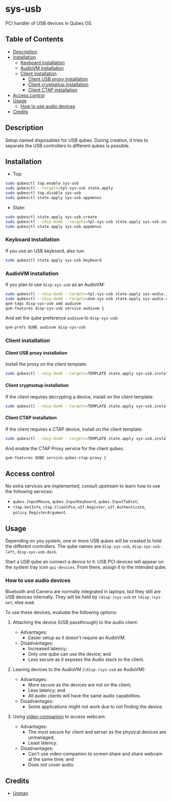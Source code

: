 # sys-usb

PCI handler of USB devices in Qubes OS.

## Table of Contents

*   [Description](#description)
*   [Installation](#installation)
    *   [Keyboard installation](#keyboard-installation)
    *   [AudioVM installation](#audiovm-installation)
    *   [Client installation](#client-installation)
        *   [Client USB proxy installation](#client-usb-proxy-installation)
        *   [Client cryptsetup installation](#client-cryptsetup-installation)
        *   [Client CTAP installation](#client-ctap-installation)
*   [Access control](#access-control)
*   [Usage](#usage)
    *   [How to use audio devices](#how-to-use-audio-devices)
*   [Credits](#credits)

## Description

Setup named disposables for USB qubes. During creation, it tries to separate
the USB controllers to different qubes is possible.

## Installation

*   Top:

```sh
sudo qubesctl top.enable sys-usb
sudo qubesctl --targets=tpl-sys-usb state.apply
sudo qubesctl top.disable sys-usb
sudo qubesctl state.apply sys-usb.appmenus
```

*   State:

<!-- pkg:begin:post-install -->

```sh
sudo qubesctl state.apply sys-usb.create
sudo qubesctl --skip-dom0 --targets=tpl-sys-usb state.apply sys-usb.install
sudo qubesctl state.apply sys-usb.appmenus
```

<!-- pkg:end:post-install -->

### Keyboard installation

If you use an USB keyboard, also run:

```sh
sudo qubesctl state.apply sys-usb.keyboard
```

### AudioVM installation

If you plan to use `disp-sys-usb` as an AudioVM:

```sh
sudo qubesctl --skip-dom0 --targets=tpl-sys-usb state.apply sys-audio.install
sudo qubesctl --skip-dom0 --targets=dvm-sys-usb state.apply sys-audio.configure-dvm
qvm-tags disp-sys-usb add audiovm
qvm-features disp-sys-usb service.audiovm 1
```

And set the qube preference `audiovm` to `disp-sys-usb`:

```sh
qvm-prefs QUBE audiovm disp-sys-usb
```

### Client installation

#### Client USB proxy installation

Install the proxy on the client template:

```sh
sudo qubesctl --skip-dom0 --targets=TEMPLATE state.apply sys-usb.install-client-proxy
```

#### Client cryptsetup installation

If the client requires decrypting a device, install on the client template:

```sh
sudo qubesctl --skip-dom0 --targets=TEMPLATE state.apply sys-usb.install-client-cryptsetup
```

#### Client CTAP installation

If the client requires a CTAP device, install on the client template:

```sh
sudo qubesctl --skip-dom0 --targets=TEMPLATE state.apply sys-usb.install-client-fido
```

And enable the CTAP Proxy service for the client qubes:

```sh
qvm-features QUBE service.qubes-ctap-proxy 1
```

## Access control

No extra services are implemented, consult upstream to learn how to use the
following services:

*   `qubes.InputMouse`, `qubes.InputKeyboard`, `qubes.InputTablet`;
*   `ctap.GetInfo`, `ctap.ClientPin`, `u2f.Register`, `u2f.Authenticate`,
    `policy.RegisterArgument`.

## Usage

Depending on you system, one or more USB qubes will be created to hold the
different controllers. The qube names are `disp-sys-usb`, `disp-sys-usb-left`,
`disp-sys-usb-dock`.

Start a USB qube an connect a device to it. USB PCI devices will appear on the
system tray icon `qui-devices`. From there, assign it to the intended qube.

### How to use audio devices

Bluetooth and Camera are normally integrated in laptops, but they still are
USB devices internally. They will be held by `(disp-)sys-usb` or
`(disp-)sys-net`, else `dom0`.

To use these devices, evaluate the following options:

1.  Attaching the device (USB passthrough) to the audio client:
    *   Advantages:
        *   Easier setup as it doesn't require an AudioVM.
    *   Disadvantages:
        *   Increased latency;
        *   Only one qube can use the device; and
        *   Less secure as it exposes the Audio stack to the client.

2.  Leaving devices to the AudioVM (`(disp-)sys-usb` as AudioVM):
    *   Advantages:
        *   More secure as the devices are not on the client;
        *   Less latency; and
        *   All audio clients will have the same audio capabilities.
    *   Disadvantages:
        *   Some applications might not work due to not finding the device.

3.  Using [video-companion](../video-companion/README.md) to access webcam:
    *   Advantages:
        *   The most secure for client and server as the physical devices are
          unmanaged;
        *   Least latency.
    *   Disadvantages:
        *   Can't use video-companion to screen share and share webcam at the
          same time; and
        *   Does not cover audio.

## Credits

*   [Unman](https://github.com/unman/shaker/blob/main/sys-usb)
